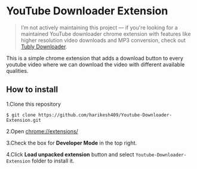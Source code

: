 # YouTube Downloader Extension

> I’m not actively maintaining this project — if you're looking for a maintained YouTube downloader chrome extension with features like higher resolution video downloads and MP3 conversion, check out [Tubly Downloader](https://tubly.download).

This is a simple chrome extension that adds a download button to every youtube video where we can download the video with different available qualities.

## How to install

1.Clone this repository
``` git
$ git clone https://github.com/harikesh409/Youtube-Downloader-Extension.git
```

2.Open [chrome://extensions/](chrome://extensions/)

3.Check the box for **Developer Mode** in the top right.

4.Click **Load unpacked extension** button and select `Youtube-Downloader-Extension` folder to install it.
